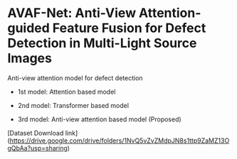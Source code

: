 # AVAF-Net: Anti-View Attention-guided Feature Fusion for Defect Detection in Multi-Light Source Images 
Anti-view attention model for defect detection


- 1st model: Attention based model

- 2nd model: Transformer based model

- 3rd model: Anti-view attention based model (Proposed)



[Dataset Download link] (https://drive.google.com/drive/folders/1NvQ5vZvZMdpJN8s1ttp9ZaMZ13OgQbAa?usp=sharing)
